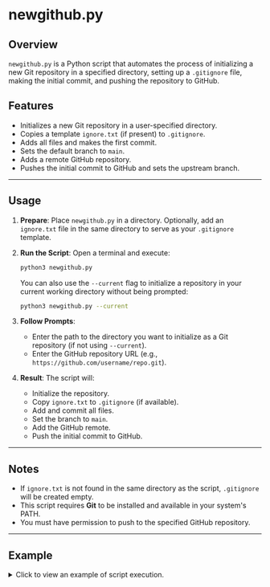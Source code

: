 # newgithub.py

## Overview

`newgithub.py` is a Python script that automates the process of initializing a new Git repository in a specified directory, setting up a `.gitignore` file, making the initial commit, and pushing the repository to GitHub.

## Features

* Initializes a new Git repository in a user-specified directory.
* Copies a template `ignore.txt` (if present) to `.gitignore`.
* Adds all files and makes the first commit.
* Sets the default branch to `main`.
* Adds a remote GitHub repository.
* Pushes the initial commit to GitHub and sets the upstream branch.

---

## Usage

1.  **Prepare**: Place `newgithub.py` in a directory. Optionally, add an `ignore.txt` file in the same directory to serve as your `.gitignore` template.

2.  **Run the Script**: Open a terminal and execute:

    ```sh
    python3 newgithub.py
    ```

    You can also use the `--current` flag to initialize a repository in your current working directory without being prompted:

    ```sh
    python3 newgithub.py --current
    ```

3.  **Follow Prompts**:

    * Enter the path to the directory you want to initialize as a Git repository (if not using `--current`).
    * Enter the GitHub repository URL (e.g., `https://github.com/username/repo.git`).

4.  **Result**: The script will:

    * Initialize the repository.
    * Copy `ignore.txt` to `.gitignore` (if available).
    * Add and commit all files.
    * Set the branch to `main`.
    * Add the GitHub remote.
    * Push the initial commit to GitHub.

---

## Notes

* If `ignore.txt` is not found in the same directory as the script, `.gitignore` will be created empty.
* This script requires **Git** to be installed and available in your system's PATH.
* You must have permission to push to the specified GitHub repository.

---

## Example

<details>
<summary>Click to view an example of script execution.</summary>

```sh
python3 newgithub.py
# ==> Step 1: Choose directory for new git repo
# Enter the directory to initialize as a git repo: /path/to/my/project
# ==> Step 2: Changed to directory /path/to/my/project
# ==> Step 3: Initializing git repository
# Initialized empty Git repository in /path/to/my/project/.git/
# ==> Step 4: Created .gitignore file
# Warning: ignore.txt not found in /path/to/script/directory, .gitignore will be empty.
# ==> Step 5: Adding all files to git
# ==> Step 6: Creating initial commit
# [main (root-commit) 6e4a2b9] first commit
#  2 files changed, 0 insertions(+), 0 deletions(-)
#  create mode 100644 .gitignore
#  create mode 100644 some_file.txt
# ==> Step 7: Setting branch to main
# ==> Step 8: Adding remote origin [https://github.com/username/my-project.git](https://github.com/username/my-project.git)
# Enter the GitHub repository URL: [https://github.com/username/my-project.git](https://github.com/username/my-project.git)
# ==> Step 9: Pushing to GitHub with upstream set
# Enumerating objects: 3, done.
# Counting objects: 100% (3/3), done.
# Delta compression using up to 8 threads
# Compressing objects: 100% (2/2), done.
# Writing objects: 100% (3/3), 273 bytes | 273.00 KiB/s, done.
# Total 3 (delta 0), reused 0 (delta 0), pack-reused 0
# To [https://github.com/username/my-project.git](https://github.com/username/my-project.git)
#  * [new branch]      main -> main
# Branch 'main' set up to track remote branch 'main' from 'origin'.
#
# Github Repo my-project has been setup within /path/to/my/project
